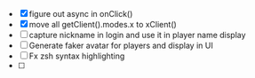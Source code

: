 - [x] figure out async in onClick()
- [x] move all getClient().modes.x to xClient()
- [ ] capture nickname in login and use it in player name display
- [ ] Generate faker avatar for players and display in UI
- [ ] Fx zsh syntax highlighting
- [ ] 
